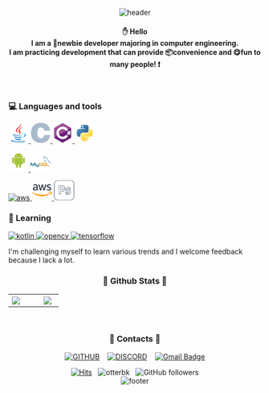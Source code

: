 
<!--![header](https://capsule-render.vercel.app/api?type=slice&color=4DA8D5&fontColor=FBFAFA&height=180&section=header&text=%20OtterBK%20&animation=scaleIn&fontSize=80&fontAlign=50&fontAlignY=50)-->

<div align=center>

![header](https://capsule-render.vercel.app/api?type=slice&color=4DA8D5&fontColor=F3EC78&height=130&section=header&text=%20OtterBK%20&animation=scaleIn&fontSize=80&fontAlign=50&fontAlignY=50)

<!--#### :raised_hand: 안녕하세요. <br>컴퓨터 공학과에 재학중인 초보 개발자입니다.<br>여러 사람들에게 :package:편리성과 :yum:재미를 제공할 수 있는 개발 연습을 하고있습니다! :exclamation:-->

#### :raised_hand: Hello <br>I am a :beginner:newbie developer majoring in computer engineering.<br>I am practicing development that can provide :package:convenience and :yum:fun to many people! :exclamation:

</div>
<br>

### :computer: Languages and tools
<p align="left"> <a href="https://www.java.com" target="_blank"> <img src="https://raw.githubusercontent.com/devicons/devicon/master/icons/java/java-original.svg" alt="java" width="40" height="40"/> </a>  <a href="https://www.cprogramming.com/" target="_blank"> <img src="https://raw.githubusercontent.com/devicons/devicon/master/icons/c/c-original.svg" alt="c" width="40" height="40"/> </a> <a href="https://www.w3schools.com/cs/" target="_blank"> <img src="https://raw.githubusercontent.com/devicons/devicon/master/icons/csharp/csharp-original.svg" alt="csharp" width="40" height="40"/> </a> <a href="https://www.python.org" target="_blank"> <img src="https://raw.githubusercontent.com/devicons/devicon/master/icons/python/python-original.svg" alt="python" width="40" height="40"/> </a> </p>

<a href="https://developer.android.com" target="_blank"> <img src="https://raw.githubusercontent.com/devicons/devicon/master/icons/android/android-original-wordmark.svg" alt="android" width="40" height="40"/> </a>
<a href="https://www.mysql.com/" target="_blank"> <img src="https://raw.githubusercontent.com/devicons/devicon/master/icons/mysql/mysql-original-wordmark.svg" alt="mysql" width="40" height="40"/> </a>

<a href="https://rstudio.com/products/rstudio/download/" target="_blank"> <img src="https://user-images.githubusercontent.com/28488288/106148655-a7174c80-61bc-11eb-9425-1a75b9aa79c8.png" alt="aws" width="40" height="40"/> </a>
<a href="https://aws.amazon.com" target="_blank"> <img src="https://raw.githubusercontent.com/devicons/devicon/master/icons/amazonwebservices/amazonwebservices-original-wordmark.svg" alt="aws" width="40" height="40"/> </a>
 <a href="https://www.photoshop.com/en" target="_blank"> <img src="https://raw.githubusercontent.com/devicons/devicon/master/icons/photoshop/photoshop-line.svg" alt="photoshop" width="40" height="40"/> </a>

### :pencil: Learning
<a href="https://kotlinlang.org" target="_blank"> <img src="https://www.vectorlogo.zone/logos/kotlinlang/kotlinlang-icon.svg" alt="kotlin" width="40" height="40"/> </a>
<a href="https://opencv.org/" target="_blank"> <img src="https://www.vectorlogo.zone/logos/opencv/opencv-icon.svg" alt="opencv" width="40" height="40"/> </a> 
<a href="https://www.tensorflow.org" target="_blank"> <img src="https://www.vectorlogo.zone/logos/tensorflow/tensorflow-icon.svg" alt="tensorflow" width="40" height="40"/> </a> 

I'm challenging myself to learn various trends and I welcome feedback because I lack a lot.
<br>
<div align=center>

### :large_blue_diamond: Github Stats :large_orange_diamond:
<table><tr><td valign="center" width="50%">

<img src="https://github-readme-stats.vercel.app/api?username=OtterBK&count_private=true&show_icons=true&theme=react&hide_border=true" align="center" style="width: 100%" />

</td><td valign="center" width="30%">

<img src="https://github-readme-stats.vercel.app/api/top-langs/?username=OtterBK&hide_border=true&&theme=react&langs_count=10" align="center" style="width: 100%" />

</td></tr></table>  
<!--[![solved.ac tier](http://mazassumnida.wtf/api/generate_badge?boj=OtterBK)](https://solved.ac/kinetic27)-->
<br/>  
</div>

<div align=center>
  
### :iphone: Contacts :calling:
  
[![GITHUB](http://img.shields.io/badge/-GitHub-black?style=for-the-badge&logo=github&link=https://github.com/OtterBK/)](https://github.com/OtterBK)&nbsp;&nbsp;&nbsp;
[![DISCORD](http://img.shields.io/badge/-Discord-gray?style=for-the-badge&logo=discord&link=https://discord.gg/DBByNeRP)](https://discord.gg/DBByNeRP)&nbsp;&nbsp;&nbsp;
[![Gmail Badge](https://img.shields.io/badge/Gmail-d14836?style=for-the-badge&logo=Gmail&logoColor=white&link=mailto:wjswodnr100@gmail.com)](mailto:wjswodnr100@gmail.com)
  
[![Hits](https://hits.seeyoufarm.com/api/count/incr/badge.svg?url=https%3A%2F%2Fgithub.com%2FBokum100&count_bg=%23070707&title_bg=%2344B4EF&icon=&icon_color=%23E7E7E7&title=Hits&edge_flat=false)](https://hits.seeyoufarm.com)&nbsp;&nbsp;&nbsp;<img src="https://komarev.com/ghpvc/?username=otterbk&label=Profile%20views&color=0e75b6&style=flat" alt="otterbk" />&nbsp;&nbsp;&nbsp;![GitHub followers](https://img.shields.io/github/followers/OtterBK?style=social)<br>
![footer](https://capsule-render.vercel.app/api?type=slice&color=4DA8D5&fontColor=FBFAFA&height=130&section=footer&text=%20%20&animation=scaleIn&fontSize=80&fontAlign=50&fontAlignY=50)

</div>






